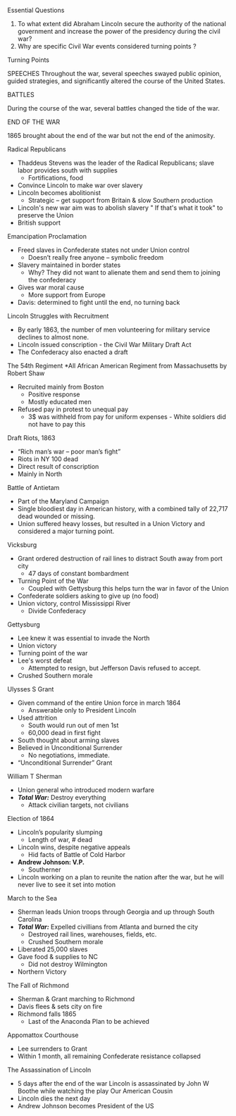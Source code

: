 <!-----

Yay, no errors, warnings, or alerts!

Conversion time: 0.8 seconds.


Using this Markdown file:

1. Paste this output into your source file.
2. See the notes and action items below regarding this conversion run.
3. Check the rendered output (headings, lists, code blocks, tables) for proper
   formatting and use a linkchecker before you publish this page.

Conversion notes:

* Docs to Markdown version 1.0β34
* Thu Sep 28 2023 04:32:17 GMT-0700 (PDT)
* Source doc: Copy of Unit 3-5
----->


Essential Questions
1. To what extent did Abraham Lincoln secure the authority of the national government and increase the power of the presidency during the civil war? 
2. Why are specific Civil War events considered turning points ? 

Turning Points

SPEECHES
Throughout the war, several speeches swayed public opinion, guided strategies, and significantly altered the course of the United States.

BATTLES

During the course of the war, several battles changed the tide of the war.

END OF THE WAR

1865 brought about the end of the war but not the end of the animosity.

Radical Republicans
* Thaddeus Stevens was the leader of the Radical Republicans; slave labor provides south with supplies
    * Fortifications, food 
* Convince Lincoln to make war over slavery
* Lincoln becomes abolitionist
    * Strategic – get support from Britain & slow Southern production
* Lincoln's new war aim was to abolish slavery  " If that's what it took" to preserve the Union
* British support

Emancipation Proclamation
* Freed slaves in Confederate states not under Union control
    * Doesn’t really free anyone – symbolic freedom
* Slavery maintained in border states
    * Why? They did not want to alienate them and send them to joining the confederacy
* Gives war moral cause
    * More support from Europe
* Davis: determined to fight until the end, no turning back

Lincoln Struggles with Recruitment
* By early 1863, the number of men volunteering for military service declines to almost none.
* Lincoln issued conscription - the Civil War Military Draft Act
* The Confederacy also enacted a draft

The 54th Regiment
*All African American Regiment from Massachusetts by Robert Shaw 
* Recruited mainly from Boston
    * Positive response
    * Mostly educated men
* Refused pay in protest to unequal pay
    * 3$ was withheld from pay for uniform expenses - White soldiers did not have to pay this 

Draft Riots, 1863
* “Rich man’s war – poor man’s fight”
* Riots in NY 100 dead
* Direct result of conscription
* Mainly in North

Battle of Antietam
* Part of the Maryland Campaign
* Single bloodiest day in American history, with a combined tally of 22,717 dead wounded or missing.
* Union suffered heavy losses, but resulted in a Union Victory and considered a major turning point.

Vicksburg
* Grant ordered destruction of rail lines to distract South away from port city
    * 47 days of constant bombardment
* Turning Point of the War
    * Coupled with Gettysburg this helps turn the war in favor of the Union
* Confederate soldiers asking to give up (no food)
* Union victory, control Mississippi River
    * Divide Confederacy

Gettysburg
* Lee knew it was essential to invade the North
* Union victory
* Turning point of the war 
* Lee's worst defeat
    * Attempted to resign, but Jefferson Davis refused to accept.
* Crushed Southern morale

Ulysses S Grant
* Given command of the entire Union force in march 1864 
    * Answerable only to President Lincoln
* Used attrition
    * South would run out of men 1st
    * 60,000 dead in first fight
* South thought about arming slaves
* Believed in Unconditional Surrender
    * No negotiations, immediate.
* “Unconditional Surrender” Grant

William T Sherman
* Union general who introduced modern warfare
* **_Total War:_** Destroy everything
    * Attack civilian targets, not civilians

Election of 1864
* Lincoln’s popularity slumping
    * Length of war, # dead 
* Lincoln wins, despite negative appeals
    * Hid facts of Battle of Cold Harbor
* **Andrew Johnson: V.P.**
    * Southerner
* Lincoln working on a plan to reunite the nation after the war, but he will never live to see it set into motion

March to the Sea
* Sherman leads Union troops through Georgia and up through South Carolina 
* **_Total War:_**  Expelled civillians from Atlanta and burned the city
    * Destroyed rail lines, warehouses, fields, etc.
    * Crushed Southern morale
* Liberated 25,000 slaves 
* Gave food & supplies to NC 
    * Did not destroy Wilmington
* Northern Victory

The Fall of Richmond
* Sherman & Grant marching to Richmond
* Davis flees & sets city on fire
* Richmond falls 1865
    * Last of the Anaconda Plan to be achieved

Appomattox Courthouse
* Lee surrenders to Grant
* Within 1 month, all remaining Confederate resistance collapsed

The Assassination of Lincoln
* 5 days after the end of the war Lincoln is assassinated by John W Boothe while watching the play Our American Cousin
* Lincoln dies the next day
* Andrew Johnson becomes President of the US